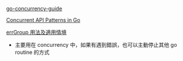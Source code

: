 [go-concurrency-guide](https://github.com/luk4z7/go-concurrency-guide)

[Concurrent API Patterns in Go](https://marksalpeter.com/concurrent-api-patterns-in-go-52fcb5a9c681)

[errGroup 用法及適用情境](https://blog.kennycoder.io/2021/10/03/Golang-errGroup-%E7%94%A8%E6%B3%95%E5%8F%8A%E9%81%A9%E7%94%A8%E6%83%85%E5%A2%83/)
- 主要用在 concurrency 中，如果有遇到錯誤，也可以主動停止其他 go routine 的方式
